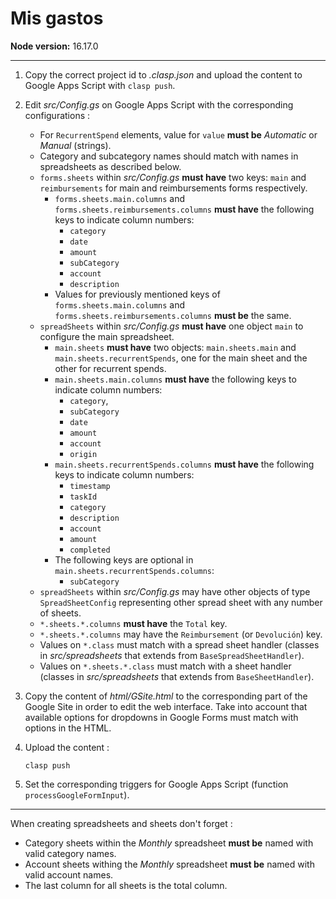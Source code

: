 # Mis gastos

**Node version:** 16.17.0

---

1. Copy the correct project id to *.clasp.json* and upload the content to Google Apps Script with `clasp push`.
2. Edit *src/Config.gs* on Google Apps Script with the corresponding configurations :
  
   - For `RecurrentSpend` elements, value for `value` **must be** *Automatic* or *Manual* (strings).
   - Category and subcategory names should match with names in spreadsheets as described below.
   - `forms.sheets` within *src/Config.gs* **must have** two keys: `main` and `reimbursements` for main and reimbursements forms respectively.
     - `forms.sheets.main.columns` and `forms.sheets.reimbursements.columns` **must have** the following keys to indicate column numbers:
       - `category`
       - `date`
       - `amount`
       - `subCategory`
       - `account`
       - `description`
     - Values for previously mentioned keys of `forms.sheets.main.columns` and `forms.sheets.reimbursements.columns` **must be** the same.
   - `spreadSheets` within *src/Config.gs* **must have** one object `main` to configure the main spreadsheet.
     - `main.sheets` **must have** two objects: `main.sheets.main` and `main.sheets.recurrentSpends`, one for the main sheet and the other for recurrent spends.
     - `main.sheets.main.columns` **must have** the following keys to indicate column numbers:
       - `category`,
       - `subCategory`
       - `date`
       - `amount`
       - `account`
       - `origin`
     - `main.sheets.recurrentSpends.columns` **must have** the following keys to indicate column numbers:
       - `timestamp`
       - `taskId`
       - `category`
       - `description`
       - `account`
       - `amount`
       - `completed`
     - The following keys are optional in `main.sheets.recurrentSpends.columns`:
       - `subCategory`
   - `spreadSheets` within *src/Config.gs* may have other objects of type `SpreadSheetConfig` representing other spread sheet with any number of sheets.
   - `*.sheets.*.columns` **must have** the `Total` key.
   - `*.sheets.*.columns` may have the `Reimbursement` (or `Devolución`) key.
   - Values on `*.class` must match with a spread sheet handler (classes in *src/spreadsheets* that extends from `BaseSpreadSheetHandler`).
   - Values on `*.sheets.*.class` must match with a sheet handler (classes in *src/spreadsheets* that extends from `BaseSheetHandler`).
3. Copy the content of *html/GSite.html* to the corresponding part of the Google Site in order to edit the web interface. Take into account that available options for dropdowns in Google Forms must match with options in the HTML.
4. Upload the content :

   ```shell
   clasp push
   ```

5. Set the corresponding triggers for Google Apps Script (function `processGoogleFormInput`).

---

When creating spreadsheets and sheets don't forget :

- Category sheets within the *Monthly* spreadsheet **must be** named with valid category names.
- Account sheets withing the *Monthly* spreadsheet **must be** named with valid account names.
- The last column for all sheets is the total column.
